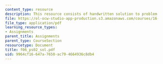 ```yaml
---
content_type: resource
description: This resource consists of handwritten solution to problem set.
file: https://ol-ocw-studio-app-production.s3.amazonaws.com/courses/16-01-unified-engineering-i-ii-iii-iv-fall-2005-spring-2006/9964cf16647a7650ac794664936c8db4_f06_ps02_sol.pdf
file_type: application/pdf
learning_resource_types:
- Assignments
parent_title: Assignments
parent_type: CourseSection
resourcetype: Document
title: f06_ps02_sol.pdf
uid: 9964cf16-647a-7650-ac79-4664936c8db4
---
```


